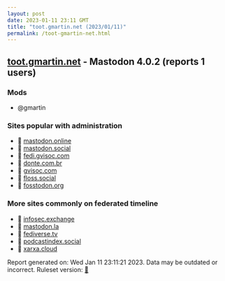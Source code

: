```yaml
---
layout: post
date: 2023-01-11 23:11 GMT
title: "toot.gmartin.net (2023/01/11)"
permalink: /toot-gmartin-net.html
---
```



## [toot.gmartin.net](https://toot.gmartin.net) - Mastodon 4.0.2 (reports 1 users)

### Mods
 * @gmartin

### Sites popular with administration

* 🐘 [mastodon.online](/mastodon-online.html)
* 🐘 [mastodon.social](/mastodon-social.html)
* 🐘 [fedi.gvisoc.com](/fedi-gvisoc-com.html)
* 🐘 [donte.com.br](/donte-com-br.html)
* 🐘 [gvisoc.com](/gvisoc-com.html)
* 🐘 [floss.social](/floss-social.html)
* 🐘 [fosstodon.org](/fosstodon-org.html)

### More sites commonly on federated timeline

* 🐘 [infosec.exchange](/infosec-exchange.html)
* 🐘 [mastodon.la](/mastodon-la.html)
* 🐘 [fediverse.tv](/fediverse-tv.html)
* 🐘 [podcastindex.social](/podcastindex-social.html)
* 🐘 [xarxa.cloud](/xarxa-cloud.html)

Report generated on: Wed Jan 11 23:11:21 2023. Data may be outdated or incorrect.
Ruleset version: [🧁](/version-cupcake)
